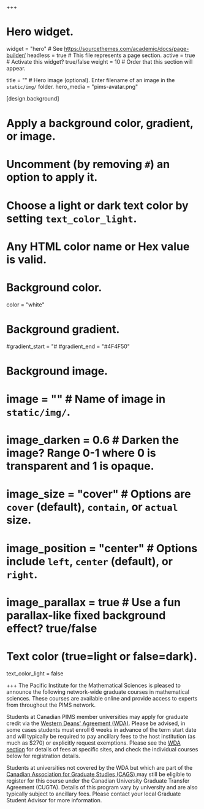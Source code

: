 +++
# Hero widget.
widget = "hero"  # See https://sourcethemes.com/academic/docs/page-builder/
headless = true  # This file represents a page section.
active = true  # Activate this widget? true/false
weight = 10  # Order that this section will appear.

title = "" # Hero image (optional). Enter filename of an image in the `static/img/` folder.
hero_media = "pims-avatar.png"

[design.background]
  # Apply a background color, gradient, or image.
  #   Uncomment (by removing `#`) an option to apply it.
  #   Choose a light or dark text color by setting `text_color_light`.
  #   Any HTML color name or Hex value is valid.

  # Background color.
  color = "white"
  
  # Background gradient.
  #gradient_start = "#
  #gradient_end = "#4F4F50"
  
  # Background image.
  # image = ""  # Name of image in `static/img/`.
  # image_darken = 0.6  # Darken the image? Range 0-1 where 0 is transparent and 1 is opaque.
  # image_size = "cover"  #  Options are `cover` (default), `contain`, or `actual` size.
  # image_position = "center"  # Options include `left`, `center` (default), or `right`.
  # image_parallax = true  # Use a fun parallax-like fixed background effect? true/false
  
  # Text color (true=light or false=dark).
  text_color_light = false

+++
The Pacific Institute for the Mathematical Sciences is pleased to announce the
following network-wide graduate courses in mathematical sciences. These courses
are available online and provide access to experts from throughout the PIMS
network.

Students at Canadian PIMS member universities may apply for graduate credit via
the <a href="#wda">Western Deans' Agreement (WDA)</i></a>. Please be advised, in
some cases students must enroll 6 weeks in advance of the term start date and
will typically be required to pay ancillary fees to the host institution (as
much as $270) or explicitly request exemptions.  Please see the <a
href="#wda">WDA section</a> for details of fees at specific sites, and check the
individual courses below for registration details.

Students at universities not covered by the WDA but which are part of the <a
target="_blank" href="https://cags.ca">Canadian Association for Graduate Studies
(CAGS) <i class="fas fa-external-link-alt"></i></a> may still be eligible to
register for this course under the Canadian University Graduate Transfer
Agreement (CUGTA).  Details of this program vary by university and are also
typically subject to ancillary fees. Please contact your local Graduate Student
Advisor for more information.
